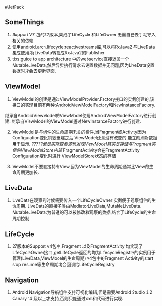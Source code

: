 #JetPack
## SomeThings
1. Support V7 包的27版本,集成了LifeCycle 和LifeOwner 无需自己去手动导入相关的依赖.
2. 使用android.arch.lifecycle:reactivestreams库,可以将RxJava2 与LiveData集成使用.将LiveData转换成RxJava2的Publisher 
3. tips:guide to app architecture 中的webservice直接返回一个MutableLiveData,然后异步执行请求去设置数据并无问题,因为LiveData设置数据时才会去更新界面.
## ViewModel
1. ViewModel的创建是通过ViewModelProvider.Factory接口的实例创建的,该接口的实现目前有两种:AndroidViewModelFactory和NewInstanceFactory.

继承自AndroidViewModel的ViewModel使用AndroidViewModelFactory进行创建.
继承自ViewModel的ViewModel通过NewInstanceFactory进行创建.

2. ViewModel是与组件的生命周期无关的控件,当Fragment或Activity因为Configuration变化销毁重建之后,ViewModel还是没有改变的,能立刻刷新数据用于显示.
   *?????但是实际查看源码发现ViewModel其实是存储与Fragment实例的ViewModelStore内部*
   FragmentActivity会在FragmentActivity Configuration变化时进行 ViewModelStore状态的存储
   
3. ViewModel不要直接持有View,因为ViewModel的生命周期通常比View的生命周期更加长.


## LiveData
1. LiveData在观察的时候需要传入一个LifeCycleOwner 实例便于观察组件的生命周期.
   LiveData的直接子类由MediatorLiveData,MutableLiveData.
   MutableLiveData:为普通的可以被修改和观察的数据,结合了LifeCycle的生命周期控制
   


## LifeCycle
1. 27版本的Support v4包中,Fragment 以及FragmentActivity 均实现了LifeCycleOwner接口,getLifeCycle返回的均为LifecycleRegistry的实例用于管理(LiveData,ViewModel的生命周期)
   v4包中的Fragment Activity的start stop resume等生命周期均会回调给LifeCycleRegistry
   
## Navigation
1. Android Navigation导航组件支持可视化编辑,但是需要Android Studio 3.2 Canary 14 及以上才支持,否则只能通过xml和代码进行实现.
